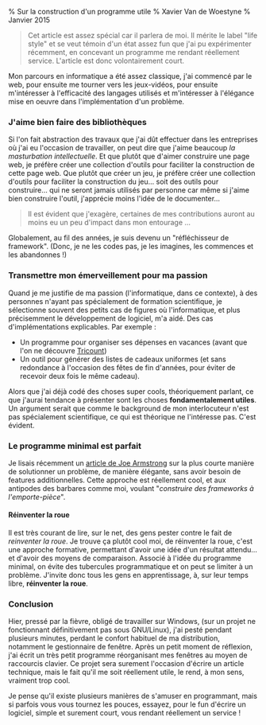 % Sur la construction d\'un programme utile
% Xavier Van de Woestyne
% Janvier 2015

> Cet article est assez spécial car il parlera de moi. Il mérite le label "life style" et se veut témoin d'un état assez fun que j'ai pu expérimenter récemment, en concevant un programme me rendant réellement service. L'article est donc volontairement court.

Mon parcours en informatique a été assez classique, j'ai commencé par le web, pour ensuite me tourner vers les jeux-vidéos, pour ensuite m'intéresser à l'efficacité des langages utilisés et m'intéresser à l'élégance mise en oeuvre dans l'implémentation d'un problème.

### J'aime bien faire des bibliothèques
Si l'on fait abstraction des travaux que j'ai dût effectuer dans les entreprises où j'ai eu l'occasion de travailler, on peut dire que j'aime beaucoup *la masturbation intellectuelle*. Et que plutôt que d'aimer construire une page web, je préfère créer une collection d'outils pour faciliter la construction de cette page web. Que plutôt que créer un jeu, je préfère créer une collection d'outils pour faciliter la construction du jeu... soit des outils pour construire... qui ne seront jamais utilisés par personne car même si j'aime bien construire l'outil, j'apprécie moins l'idée de le documenter...

> Il est évident que j'exagère, certaines de mes contributions auront au moins eu un peu d'impact dans mon entourage ...

Globalement, au fil des années, je suis devenu un "réfléchisseur de framework". (Donc, je ne les codes pas, je les imagines, les commences et les abandonnes !)

### Transmettre mon émerveillement pour ma passion
Quand je me justifie de ma passion (l'informatique, dans ce contexte), à des personnes n'ayant pas spécialement de formation scientifique, je sélectionne souvent des petits cas de figures où l'informatique, et plus précisemment le développement de logiciel, m'a aidé. Des cas d'implémentations explicables. Par exemple :

*   Un programme pour organiser ses dépenses en vacances (avant que l'on ne découvre [Tricount](http://tricount.com/fr/))
*   Un outil pour générer des listes de cadeaux uniformes (et sans redondance à l'occasion des fêtes de fin d'années, pour éviter de recevoir deux fois le même cadeau).

Alors que j'ai déjà codé des choses super cools, théoriquement parlant, ce que j'aurai tendance à présenter sont les choses **fondamentalement utiles**. Un argument serait que comme le background de mon interlocuteur n'est pas spécialement scientifique, ce qui est théorique ne l'intéresse pas. C'est évident.

### Le programme minimal est parfait
Je lisais récemment un [article de Joe Armstrong](http://joearms.github.io/2014/06/25/minimal-viable-program.html) sur la plus courte manière de solutionner un problème, de manière élégante, sans avoir besoin de features additionnelles. Cette approche est réellement cool, et aux antipodes des barbares comme moi, voulant "*construire des frameworks à l'emporte-pièce*".

#### Réinventer la roue
Il est très courant de lire, sur le net, des gens pester contre le fait de *reinventer la roue*. Je trouve ça plutôt cool moi, de réinventer la roue, c'est une approche formative, permettant d'avoir une idée d'un résultat attendu... et d'avoir des moyens de comparaison. Associé à l'idée du programme minimal, on évite des tubercules programmatique et on peut se limiter à un problème. J'invite donc tous les gens en apprentissage, à, sur leur temps libre, **réinventer la roue**.

### Conclusion
Hier, pressé par la fièvre, obligé de travailler sur Windows, (sur un projet ne fonctionnant définitivement pas sous GNU/Linux), j'ai pesté pendant plusieurs minutes, perdant le confort habituel de ma distribution, notamment le gestionnaire de fenêtre. Après un petit moment de réflexion, j'ai écrit un très petit programme réorganisant mes fenêtres au moyen de raccourcis clavier. Ce projet sera surement l'occasion d'écrire un article technique, mais le fait qu'il me soit réellement utile, le rend, à mon sens, vraiment trop cool.

Je pense qu'il existe plusieurs manières de s'amuser en programmant, mais si parfois vous vous tournez les pouces, essayez, pour le fun d'écrire un logiciel, simple et surement court, vous rendant réellement un service !




